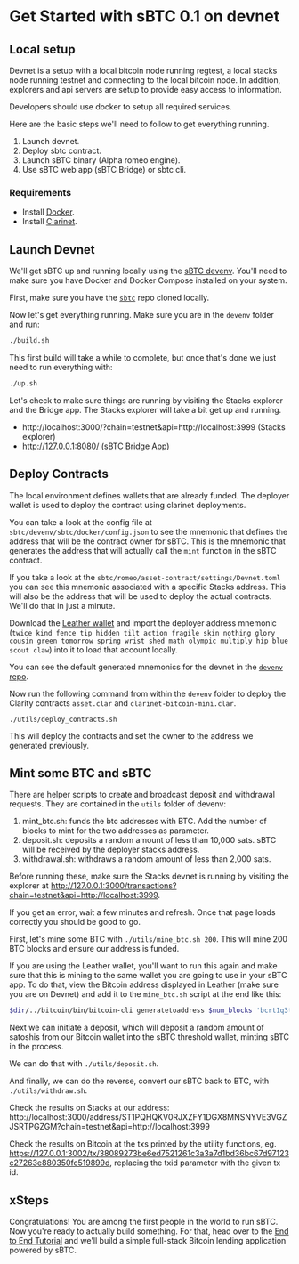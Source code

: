 # Get Started with sBTC 0.1 on devnet

## Local setup

Devnet is a setup with a local bitcoin node running regtest, a local stacks node running testnet and connecting to the local bitcoin node. In addition, explorers and api servers are setup to provide easy access to information.

Developers should use docker to setup all required services.

Here are the basic steps we'll need to follow to get everything running.

1. Launch devnet.
2. Deploy sbtc contract.
3. Launch sBTC binary (Alpha romeo engine).
4. Use sBTC web app (sBTC Bridge) or sbtc cli.

### Requirements

- Install [Docker](https://docs.docker.com/engine/install/).
- Install [Clarinet](https://github.com/hirosystems/clarinet).

## Launch Devnet

We'll get sBTC up and running locally using the [sBTC devenv](https://github.com/stacks-network/sbtc/blob/main/devenv/README.md). You'll need to make sure you have Docker and Docker Compose installed on your system.

First, make sure you have the [`sbtc`](https://github.com/stacks-network/sbtc) repo cloned locally.

Now let's get everything running. Make sure you are in the `devenv` folder and run:

```bash
./build.sh
```

This first build will take a while to complete, but once that's done we just need to run everything with:

```bash
./up.sh
```

Let's check to make sure things are running by visiting the Stacks explorer and the Bridge app. The Stacks explorer will take a bit get up and running.

- http://localhost:3000/?chain=testnet&api=http://localhost:3999 (Stacks explorer)
- http://127.0.0.1:8080/ (sBTC Bridge App)

## Deploy Contracts

The local environment defines wallets that are already funded. The deployer wallet is used to deploy the contract using clarinet deployments.

You can take a look at the config file at `sbtc/devenv/sbtc/docker/config.json` to see the mnemonic that defines the address that will be the contract owner for sBTC. This is the mnemonic that generates the address that will actually call the `mint` function in the sBTC contract.

If you take a look at the `sbtc/romeo/asset-contract/settings/Devnet.toml` you can see this mnemonic associated with a specific Stacks address. This will also be the address that will be used to deploy the actual contracts. We'll do that in just a minute.

Download the [Leather wallet](https://leather.io) and import the deployer address mnemonic (`twice kind fence tip hidden tilt action fragile skin nothing glory cousin green tomorrow spring wrist shed math olympic multiply hip blue scout claw`) into it to load that account locally.

You can see the default generated mnemonics for the devnet in the [`devenv` repo](https://github.com/stacks-network/sbtc/devenv).

Now run the following command from within the `devenv` folder to deploy the Clarity contracts `asset.clar` and `clarinet-bitcoin-mini.clar`.

```
./utils/deploy_contracts.sh
```

This will deploy the contracts and set the owner to the address we generated previously.

## Mint some BTC and sBTC

There are helper scripts to create and broadcast deposit and withdrawal requests. They are contained in the `utils` folder of devenv:

1. mint_btc.sh: funds the btc addresses with BTC. Add the number of blocks to mint for the two addresses as parameter.
2. deposit.sh: deposits a random amount of less than 10,000 sats. sBTC will be received by the deployer stacks address.
3. withdrawal.sh: withdraws a random amount of less than 2,000 sats.

Before running these, make sure the Stacks devnet is running by visiting the explorer at http://127.0.0.1:3000/transactions?chain=testnet&api=http://localhost:3999.

If you get an error, wait a few minutes and refresh. Once that page loads correctly you should be good to go.

First, let's mine some BTC with `./utils/mine_btc.sh 200`. This will mine 200 BTC blocks and ensure our address is funded.

If you are using the Leather wallet, you'll want to run this again and make sure that this is mining to the same wallet you are going to use in your sBTC app. To do that, view the Bitcoin address displayed in Leather (make sure you are on Devnet) and add it to the `mine_btc.sh` script at the end like this:

```bash
$dir/../bitcoin/bin/bitcoin-cli generatetoaddress $num_blocks 'bcrt1q3tj2fr9scwmcw3rq5m6jslva65f2rqjxfrjz47'
```

Next we can initiate a deposit, which will deposit a random amount of satoshis from our Bitcoin wallet into the sBTC threshold wallet, minting sBTC in the process.

We can do that with `./utils/deposit.sh`.

And finally, we can do the reverse, convert our sBTC back to BTC, with `./utils/withdraw.sh`.

Check the results on Stacks at our address:
http://localhost:3000/address/ST1PQHQKV0RJXZFY1DGX8MNSNYVE3VGZJSRTPGZGM?chain=testnet&api=http://localhost:3999

Check the results on Bitcoin at the txs printed by the utility functions, eg. https://127.0.0.1:3002/tx/38089273be6ed7521261c3a3a7d1bd36bc67d97123c27263e880350fc519899d, replacing the txid parameter with the given tx id.

## xSteps

Congratulations! You are among the first people in the world to run sBTC. Now you're ready to actually build something. For that, head over to the [End to End Tutorial](./tutorial.md) and we'll build a simple full-stack Bitcoin lending application powered by sBTC.
